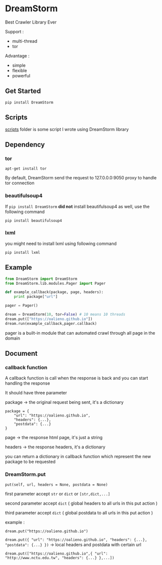# DreamStorm

Best Crawler Library Ever

Support :
- multi-thread
- tor

Advantage :
- simple
- flexible
- powerful

## Get Started

`pip install DreamStorm`

## Scripts

[scripts](/scripts) folder is some script I wrote using DreamStorm library

## Dependency

### tor

`apt-get install tor`

By default, DreamStorm send the request to 127.0.0.0:9050 proxy to handle tor connection

### beautifulsoup4

If `pip install DreamStorm` **did not** install beautifulsoup4 as well, use the following command

`pip install beautifulsoup4`

### lxml

you might need to install lxml using following command

`pip install lxml`

## Example

```python
from DreamStorm import DreamStorm
from DreamStorm.lib.modules.Pager import Pager

def example_callback(package, page, headers):
    print package["url"]

pager = Pager()

dream = DreamStorm(10, tor=False) # 10 means 10 threads
dream.put(["https://oalieno.github.io"])
dream.run(example_callback,pager.callback)
```

pager is a built-in module that can automated crawl through all page in the domain

## Document

### callback function

A callback function is call when the response is back and you can start handling the response

It should have three parameter

package -> the original request being sent, it's a dictionary

```
package = {
    "url": "https://oalieno.github.io",
    "headers": {...},
    "postdata": {...}
}
```
page -> the response html page, it's just a string

headers -> the response headers, it's a dictionary

you can return a dictionary in callback function which represent the new package to be requested

### DreamStorm.put

`put(self, url, headers = None, postdata = None)`

first parameter accept `str` or `dict` or `[str,dict,...]`

second parameter accept `dict` ( global headers to all urls in this put action )

third parameter accept `dict` ( global postdata to all urls in this put action )

example :

`dream.put("https://oalieno.github.io")`

`dream.put({ "url": "https://oalieno.github.io", "headers": {...}, "postdata": {...} })` -> local headers and postdata with certain url

`dream.put(["https://oalieno.github.io",{ "url": "http://www.nctu.edu.tw", "headers": {...} },...])`
